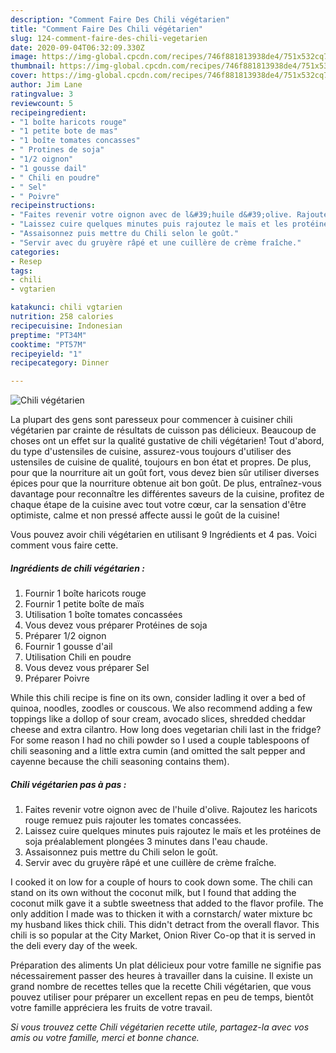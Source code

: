 ```yaml
---
description: "Comment Faire Des Chili végétarien"
title: "Comment Faire Des Chili végétarien"
slug: 124-comment-faire-des-chili-vegetarien
date: 2020-09-04T06:32:09.330Z
image: https://img-global.cpcdn.com/recipes/746f881813938de4/751x532cq70/chili-vegetarien-photo-principale-de-la-recette.jpg
thumbnail: https://img-global.cpcdn.com/recipes/746f881813938de4/751x532cq70/chili-vegetarien-photo-principale-de-la-recette.jpg
cover: https://img-global.cpcdn.com/recipes/746f881813938de4/751x532cq70/chili-vegetarien-photo-principale-de-la-recette.jpg
author: Jim Lane
ratingvalue: 3
reviewcount: 5
recipeingredient:
- "1 boîte haricots rouge"
- "1 petite bote de mas"
- "1 boîte tomates concasses"
- " Protines de soja"
- "1/2 oignon"
- "1 gousse dail"
- " Chili en poudre"
- " Sel"
- " Poivre"
recipeinstructions:
- "Faites revenir votre oignon avec de l&#39;huile d&#39;olive. Rajoutez les haricots rouge remuez puis rajouter les tomates concassées."
- "Laissez cuire quelques minutes puis rajoutez le maïs et les protéines de soja préalablement plongées 3 minutes dans l&#39;eau chaude."
- "Assaisonnez puis mettre du Chili selon le goût."
- "Servir avec du gruyère râpé et une cuillère de crème fraîche."
categories:
- Resep
tags:
- chili
- vgtarien

katakunci: chili vgtarien 
nutrition: 258 calories
recipecuisine: Indonesian
preptime: "PT34M"
cooktime: "PT57M"
recipeyield: "1"
recipecategory: Dinner

---
```



![Chili végétarien](https://img-global.cpcdn.com/recipes/746f881813938de4/751x532cq70/chili-vegetarien-photo-principale-de-la-recette.jpg)

La plupart des gens sont paresseux pour commencer à cuisiner chili végétarien par crainte de résultats de cuisson pas délicieux. Beaucoup de choses ont un effet sur la qualité gustative de chili végétarien! Tout d'abord, du type d'ustensiles de cuisine, assurez-vous toujours d'utiliser des ustensiles de cuisine de qualité, toujours en bon état et propres. De plus, pour que la nourriture ait un goût fort, vous devez bien sûr utiliser diverses épices pour que la nourriture obtenue ait bon goût. De plus, entraînez-vous davantage pour reconnaître les différentes saveurs de la cuisine, profitez de chaque étape de la cuisine avec tout votre cœur, car la sensation d'être optimiste, calme et non pressé affecte aussi le goût de la cuisine!

<!--inarticleads1-->

Vous pouvez avoir chili végétarien en utilisant 9 Ingrédients et 4 pas. Voici comment vous faire cette.

##### Ingrédients de chili végétarien :

1. Fournir 1 boîte haricots rouge
1. Fournir 1 petite boîte de maïs
1. Utilisation 1 boîte tomates concassées
1. Vous devez vous préparer  Protéines de soja
1. Préparer 1/2 oignon
1. Fournir 1 gousse d&#39;ail
1. Utilisation  Chili en poudre
1. Vous devez vous préparer  Sel
1. Préparer  Poivre


While this chili recipe is fine on its own, consider ladling it over a bed of quinoa, noodles, zoodles or couscous. We also recommend adding a few toppings like a dollop of sour cream, avocado slices, shredded cheddar cheese and extra cilantro. How long does vegetarian chili last in the fridge? For some reason I had no chili powder so I used a couple tablespoons of chili seasoning and a little extra cumin (and omitted the salt pepper and cayenne because the chili seasoning contains them). 

<!--inarticleads2-->

##### Chili végétarien pas à pas :

1. Faites revenir votre oignon avec de l&#39;huile d&#39;olive. Rajoutez les haricots rouge remuez puis rajouter les tomates concassées.
1. Laissez cuire quelques minutes puis rajoutez le maïs et les protéines de soja préalablement plongées 3 minutes dans l&#39;eau chaude.
1. Assaisonnez puis mettre du Chili selon le goût.
1. Servir avec du gruyère râpé et une cuillère de crème fraîche.


I cooked it on low for a couple of hours to cook down some. The chili can stand on its own without the coconut milk, but I found that adding the coconut milk gave it a subtle sweetness that added to the flavor profile. The only addition I made was to thicken it with a cornstarch/ water mixture bc my husband likes thick chili. This didn&#39;t detract from the overall flavor. This chili is so popular at the City Market, Onion River Co-op that it is served in the deli every day of the week. 

<!--inarticleads1-->

<p>
Préparation des aliments Un plat délicieux pour votre famille ne signifie pas nécessairement passer des heures à travailler dans la cuisine. Il existe un grand nombre de recettes telles que la recette Chili végétarien, que vous pouvez utiliser pour préparer un excellent repas en peu de temps, bientôt votre famille appréciera les fruits de votre travail.
</p>

<p>
<i>Si vous trouvez cette Chili végétarien recette utile, partagez-la avec vos amis ou votre famille, merci et bonne chance.</i>
</p>
